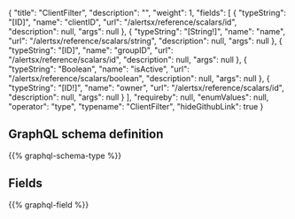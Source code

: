 {
  "title": "ClientFilter",
  "description": "",
  "weight": 1,
  "fields": [
    {
      "typeString": "[ID]",
      "name": "clientID",
      "url": "/alertsx/reference/scalars/id",
      "description": null,
      "args": null
    },
    {
      "typeString": "[String!]",
      "name": "name",
      "url": "/alertsx/reference/scalars/string",
      "description": null,
      "args": null
    },
    {
      "typeString": "[ID]",
      "name": "groupID",
      "url": "/alertsx/reference/scalars/id",
      "description": null,
      "args": null
    },
    {
      "typeString": "Boolean",
      "name": "isActive",
      "url": "/alertsx/reference/scalars/boolean",
      "description": null,
      "args": null
    },
    {
      "typeString": "[ID!]",
      "name": "owner",
      "url": "/alertsx/reference/scalars/id",
      "description": null,
      "args": null
    }
  ],
  "requireby": null,
  "enumValues": null,
  "operator": "type",
  "typename": "ClientFilter",
  "hideGithubLink": true
}
## GraphQL schema definition

{{% graphql-schema-type %}}

## Fields

{{% graphql-field %}}
